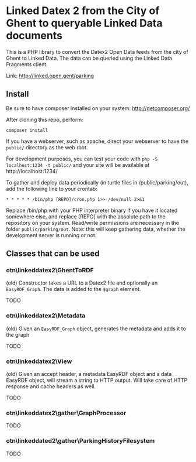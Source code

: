 # Linked Datex 2 from the City of Ghent to queryable Linked Data documents

This is a PHP library to convert the Datex2 Open Data feeds from the city of Ghent to Linked Data. The data can be queried using the Linked Data Fragments client.

Link: http://linked.open.gent/parking

## Install

Be sure to have composer installed on your system: http://getcomposer.org/

After cloning this repo, perform:
```
composer install
```

If you have a webserver, such as apache, direct your webserver to have the `public/` directory as the web root.

For development purposes, you can test your code with `php -S localhost:1234 -t public/` and your site will be available at http://localhost:1234/

To gather and deploy data periodically (in turtle files in /public/parking/out), add the following line to your crontab:

```
* * * * * /bin/php [REPO]/cron.php 1>> /dev/null 2>&1
```

Replace /bin/php with your PHP interpreter binary if you have it located somewhere else, and replace [REPO]
with the absolute path to the repository on your system.
Read/write permissions are necessary in the folder `public/parking/out`.
Note: this will keep gathering data, whether the development server is running or not.

## Classes that can be used

### otn\linkeddatex2\GhentToRDF

(old) Constructor takes a URL to a Datex2 file and optionally an `EasyRDF_Graph`. The data is added to the `$graph` element.

TODO

### otn\linkeddatex2\Metadata

(old) Given an `EasyRDF_Graph` object, generates the metadata and adds it to the graph

TODO

### otn\linkeddatex2\View

(old) Given an accept header, a metadata EasyRDF object and a data EasyRDF object, will stream a string to HTTP output. Will take care of HTTP response and cache headers as well.

TODO

### otn\linkeddatex2\gather\GraphProcessor

TODO

### otn\linkeddated2\gather\ParkingHistoryFilesystem

TODO
